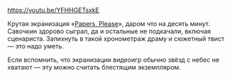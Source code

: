 ﻿https://youtu.be/YFHHGETsxkE

Крутая экранизация «[Papers, Please](https://store.steampowered.com/app/239030/Papers_Please/)», даром что на десять минут. Савочкин здорово сыграл, да и остальные не подкачали, включая сценариста. Запихнуть в такой хронометраж драму и сюжетный твист — это надо уметь.

Если вспомнить, что экранизации видеоигр обычно звёзд с небес не хватают — эту можно считать блестящим экземпляром.